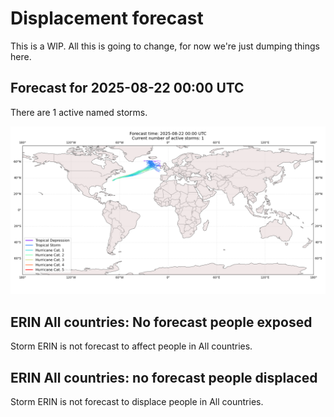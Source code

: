# Displacement forecast

This is a WIP. All this is going to change, for now we're just dumping things here.

## Forecast for 2025-08-22 00:00 UTC

There are 1 active named storms.

![Active storm ensemble tracks](ECMWF_TC_tracks_20250822000000.png)


## ERIN All countries: No forecast people exposed

Storm ERIN is not forecast to affect people in All countries.


## ERIN All countries: no forecast people displaced

Storm ERIN is not forecast to displace people in All countries.


